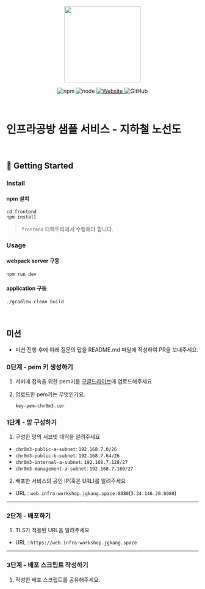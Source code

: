 <p align="center">
    <img width="200px;" src="https://raw.githubusercontent.com/woowacourse/atdd-subway-admin-frontend/master/images/main_logo.png"/>
</p>
<p align="center">
  <img alt="npm" src="https://img.shields.io/badge/npm-%3E%3D%205.5.0-blue">
  <img alt="node" src="https://img.shields.io/badge/node-%3E%3D%209.3.0-blue">
  <a href="https://edu.nextstep.camp/c/R89PYi5H" alt="nextstep atdd">
    <img alt="Website" src="https://img.shields.io/website?url=https%3A%2F%2Fedu.nextstep.camp%2Fc%2FR89PYi5H">
  </a>
  <img alt="GitHub" src="https://img.shields.io/github/license/next-step/atdd-subway-service">
</p>

<br>

# 인프라공방 샘플 서비스 - 지하철 노선도

<br>

## 🚀 Getting Started

### Install
#### npm 설치
```
cd frontend
npm install
```
> `frontend` 디렉토리에서 수행해야 합니다.

### Usage
#### webpack server 구동
```
npm run dev
```
#### application 구동
```
./gradlew clean build
```
<br>

## 미션

* 미션 진행 후에 아래 질문의 답을 README.md 파일에 작성하여 PR을 보내주세요.

### 0단계 - pem 키 생성하기

1. 서버에 접속을 위한 pem키를 [구글드라이브](https://drive.google.com/drive/folders/1dZiCUwNeH1LMglp8dyTqqsL1b2yBnzd1?usp=sharing)에 업로드해주세요

2. 업로드한 pem키는 무엇인가요.

    `key-pem-chr0m3.cer`

### 1단계 - 망 구성하기
1. 구성한 망의 서브넷 대역을 알려주세요

- `chr0m3-public-a-subnet`: `192.168.7.0/26`
- `chr0m3-public-b-subnet`: `192.168.7.64/26`
- `chr0m3-internal-a-subnet`: `192.168.7.128/27`
- `chr0m3-management-a-subnet`: `192.168.7.160/27`

2. 배포한 서비스의 공인 IP(혹은 URL)를 알려주세요

- URL : `web.infra-workshop.jgkang.space:8080`(`3.34.146.20:8080`)



---

### 2단계 - 배포하기
1. TLS가 적용된 URL을 알려주세요

- URL : `https://web.infra-workshop.jgkang.space`

---

### 3단계 - 배포 스크립트 작성하기

1. 작성한 배포 스크립트를 공유해주세요.


